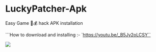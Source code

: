 # LuckyPatcher-Apk


Easy Game 💸💰 hack APK installation


```How to download and installing :- `https://youtu.be/_B5Jy2oLCSY``


<img src='Lucky Patcher.png'>
